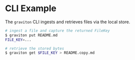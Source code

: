 # CLI Example

The `graviton` CLI ingests and retrieves files via the local store.

```bash
# ingest a file and capture the returned FileKey
$ graviton put README.md
FILE_KEY=...

# retrieve the stored bytes
$ graviton get $FILE_KEY > README.copy.md
```
